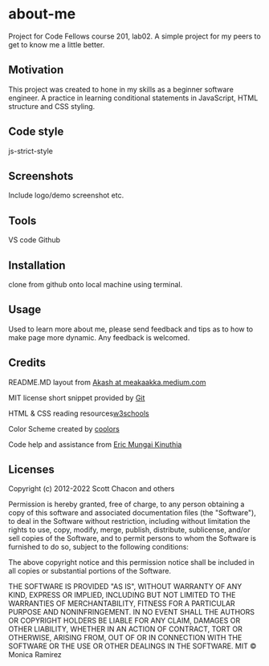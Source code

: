 # about-me
Project for Code Fellows course 201, lab02. A simple project for my peers to get to know me a little better.

## Motivation
This project was created to hone in my skills as a beginner software engineer. A practice in learning conditional statements in JavaScript, HTML structure and CSS styling.

## Code style

js-strict-style

## Screenshots
Include logo/demo screenshot etc.

## Tools

VS code
Github

## Installation

clone from github onto local machine using terminal. 

## Usage

Used to learn more about me, please send feedback and tips as to how to make page more dynamic. Any feedback is welcomed. 


## Credits

README.MD layout from [Akash at meakaakka.medium.com](https://meakaakka.medium.com/a-beginners-guide-to-writing-a-kickass-readme-7ac01da88ab3)

MIT license short snippet provided by [Git](https://github.com/git/git-scm.com/blob/main/MIT-LICENSE.txt)

HTML & CSS reading resources[w3schools](https://www.w3schools.com/)

Color Scheme created by [coolors](https://coolors.co/)

Code help and assistance from [Eric Mungai Kinuthia](https://github.com/EricMungai97)

## Licenses

Copyright (c) 2012-2022 Scott Chacon and others

Permission is hereby granted, free of charge, to any person obtaining
a copy of this software and associated documentation files (the
"Software"), to deal in the Software without restriction, including
without limitation the rights to use, copy, modify, merge, publish,
distribute, sublicense, and/or sell copies of the Software, and to
permit persons to whom the Software is furnished to do so, subject to
the following conditions:

The above copyright notice and this permission notice shall be
included in all copies or substantial portions of the Software.

THE SOFTWARE IS PROVIDED "AS IS", WITHOUT WARRANTY OF ANY KIND,
EXPRESS OR IMPLIED, INCLUDING BUT NOT LIMITED TO THE WARRANTIES OF
MERCHANTABILITY, FITNESS FOR A PARTICULAR PURPOSE AND
NONINFRINGEMENT. IN NO EVENT SHALL THE AUTHORS OR COPYRIGHT HOLDERS BE
LIABLE FOR ANY CLAIM, DAMAGES OR OTHER LIABILITY, WHETHER IN AN ACTION
OF CONTRACT, TORT OR OTHERWISE, ARISING FROM, OUT OF OR IN CONNECTION
WITH THE SOFTWARE OR THE USE OR OTHER DEALINGS IN THE SOFTWARE.
MIT © Monica Ramirez